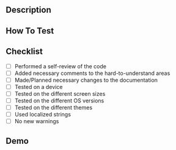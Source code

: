 ## Description

<!-- Please include a summary of the change and which issue is fixed. List any dependencies that are required for this change. -->

## How To Test <!-- (Optional, remove section if not used) -->

<!-- Please include the instructions unless they are written somewhere else, e.g. ticket, then you should specify the location. -->

## Checklist

- [ ] Performed a self-review of the code
- [ ] Added necessary comments to the hard-to-understand areas
- [ ] Made/Planned necessary changes to the documentation 
- [ ] Tested on a device
- [ ] Tested on the different screen sizes
- [ ] Tested on the different OS versions
- [ ] Tested on the different themes
- [ ] Used localized strings
- [ ] No new warnings

## Demo

<!-- Please include the necessary demo materials to review the UI-driven task.

**For static UI components:**
- Screenshots (You may need to include SS(s) for different configs or before & after states)

Adding image(s) with table syntax is preferred:

First image name here | Second image name here | Third image name here
--- | --- | ---
First image here | Second image here | Third image here

**For animated UI components & animated transitions & flows:**
- GIF (Preferred)
- Video
-->